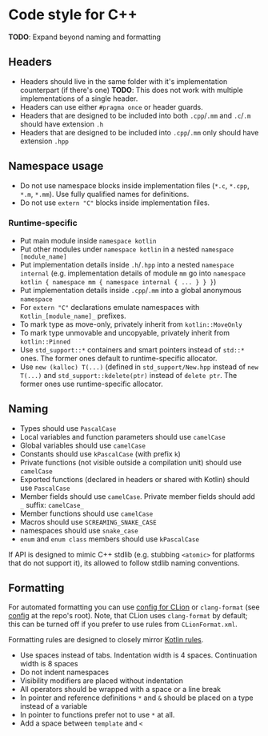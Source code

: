 # Code style for C++

**TODO**: Expand beyond naming and formatting

## Headers

* Headers should live in the same folder with it's implementation counterpart (if there's one) **TODO**: This does not work with multiple implementations of a single header.
* Headers can use either `#pragma once` or header guards.
* Headers that are designed to be included into both `.cpp`/`.mm` and `.c`/`.m` should have extension `.h`
* Headers that are designed to be included into `.cpp`/`.mm` only should have extension `.hpp`

## Namespace usage

* Do not use namespace blocks inside implementation files (`*.c`, `*.cpp`, `*.m`, `*.mm`). Use fully qualified names for definitions.
* Do not use `extern "C"` blocks inside implementation files.

### Runtime-specific

* Put main module inside `namespace kotlin`
* Put other modules under `namespace kotlin` in a nested `namespace [module_name]`
* Put implementation details inside `.h`/`.hpp` into a nested `namespace internal` (e.g. implementation details of module `mm` go into `namespace kotlin { namespace mm { namespace internal { ... } } }`)
* Put implementation details inside `.cpp`/`.mm` into a global anonymous `namespace`
* For `extern "C"` declarations emulate namespaces with `Kotlin_[module_name]_` prefixes.
* To mark type as move-only, privately inherit from `kotlin::MoveOnly`
* To mark type unmovable and uncopyable, privately inherit from `kotlin::Pinned`
* Use `std_support::*` containers and smart pointers instead of `std::*` ones. The former ones default to runtime-specific allocator.
* Use `new (kalloc) T(...)` (defined in `std_support/New.hpp` instead of `new T(...)` and `std_support::kdelete(ptr)` instead of `delete ptr`. The former ones use runtime-specific allocator.

## Naming

* Types should use `PascalCase`
* Local variables and function parameters should use `camelCase`
* Global variables should use `camelCase`
* Constants should use `kPascalCase` (with prefix `k`)
* Private functions (not visible outside a compilation unit) should use `camelCase`
* Exported functions (declared in headers or shared with Kotlin) should use `PascalCase`
* Member fields should use `camelCase`. Private member fields should add `_` suffix: `camelCase_`
* Member functions should use `camelCase`
* Macros should use `SCREAMING_SNAKE_CASE`
* namespaces should use `snake_case`
* `enum` and `enum class` members should use `kPascalCase`

If API is designed to mimic C++ stdlib (e.g. stubbing `<atomic>` for platforms that do not support it), its allowed
to follow stdlib naming conventions.

## Formatting

For automated formatting you can use [config for CLion](codestyle/cpp/CLionFormat.xml) or `clang-format` (see [config](.clang-format) at the repo's root). Note, that CLion uses `clang-format` by default; this can be turned off if you prefer to use rules from `CLionFormat.xml`.

Formatting rules are designed to closely mirror [Kotlin rules](https://kotlinlang.org/docs/reference/coding-conventions.html).

* Use spaces instead of tabs. Indentation width is 4 spaces. Continuation width is 8 spaces
* Do not indent namespaces
* Visibility modifiers are placed without indentation
* All operators should be wrapped with a space or a line break
* In pointer and reference definitions `*` and `&` should be placed on a type instead of a variable
* In pointer to functions prefer not to use `*` at all.
* Add a space between `template` and `<`

